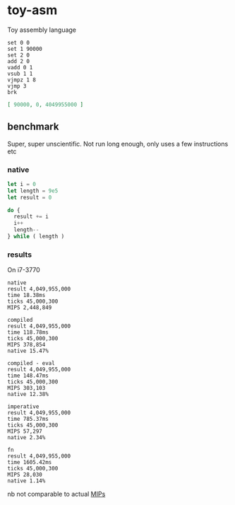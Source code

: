# toy-asm

Toy assembly language

```
set 0 0
set 1 90000
set 2 0
add 2 0
vadd 0 1
vsub 1 1
vjmpz 1 8
vjmp 3
brk
```

```json
[ 90000, 0, 4049955000 ]
```

## benchmark

Super, super unscientific. Not run long enough, only uses a few instructions etc

### native

```js
let i = 0
let length = 9e5
let result = 0

do {
  result += i
  i++
  length--
} while ( length )
```

### results

On i7-3770

```
native
result 4,049,955,000
time 18.38ms
ticks 45,000,300
MIPS 2,448,849

compiled
result 4,049,955,000
time 118.78ms
ticks 45,000,300
MIPS 378,854
native 15.47%

compiled - eval
result 4,049,955,000
time 148.47ms
ticks 45,000,300
MIPS 303,103
native 12.38%

imperative
result 4,049,955,000
time 785.37ms
ticks 45,000,300
MIPS 57,297
native 2.34%

fn
result 4,049,955,000
time 1605.42ms
ticks 45,000,300
MIPS 28,030
native 1.14%
```

nb not comparable to actual [MIPs](https://en.wikipedia.org/wiki/Instructions_per_second)